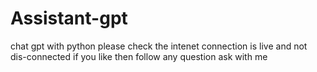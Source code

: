 # Assistant-gpt
chat gpt with python
please check the intenet connection is live and not dis-connected
if you like then follow
any question ask with me

